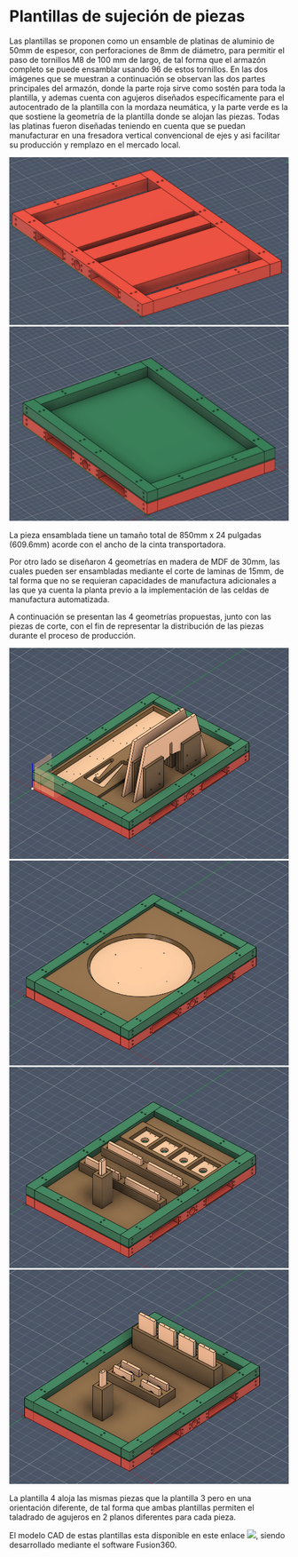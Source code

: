 # Plantillas de sujeción de piezas

Las plantillas se proponen como un ensamble de platinas de aluminio de 50mm de espesor, con perforaciones de 8mm de diámetro, para permitir el paso de tornillos M8 de 100 mm de largo, de tal forma que el armazón completo se puede ensamblar usando 96 de estos tornillos. En las dos imágenes que se muestran a continuación se observan las dos partes principales del armazón, donde la parte roja sirve como sostén para toda la plantilla, y ademas cuenta con agujeros diseñados específicamente para el autocentrado de la plantilla con la mordaza neumática, y la parte verde es la que sostiene la geometría de la plantilla donde se alojan las piezas. Todas las platinas fueron diseñadas teniendo en cuenta que se puedan manufacturar en una fresadora vertical convencional de ejes y asi facilitar su producción y remplazo en el mercado local.

![](../images/template_p1.png)
![](../images/template_p2.png)

La pieza ensamblada tiene un tamaño total de 850mm x 24 pulgadas (609.6mm) acorde con el ancho de la cinta transportadora.

Por otro lado se diseñaron 4 geometrías en madera de MDF de 30mm, las cuales pueden ser ensambladas mediante el corte de laminas de 15mm, de tal forma que no se requieran capacidades de manufactura adicionales a las que ya cuenta la planta previo a la implementación de las celdas de manufactura automatizada.

A continuación se presentan las 4 geometrías propuestas, junto con las piezas de corte, con el fin de representar la distribución de las piezas durante el proceso de producción.

![Template 1](../images/template1.png)
![Template 2](../images/tamplate2.png)
![Template 3](../images/tamplete3.png)
![Template 4](../images/template4.png)

La plantilla 4 aloja las mismas piezas que la plantilla 3 pero en una orientación diferente, de tal forma que ambas plantillas permiten el taladrado de agujeros en 2 planos diferentes para cada pieza.

El modelo CAD de estas plantillas esta disponible en este enlace ![](./CAD/Plantillas_Taladrado.f3d), siendo desarrollado mediante el software Fusion360.